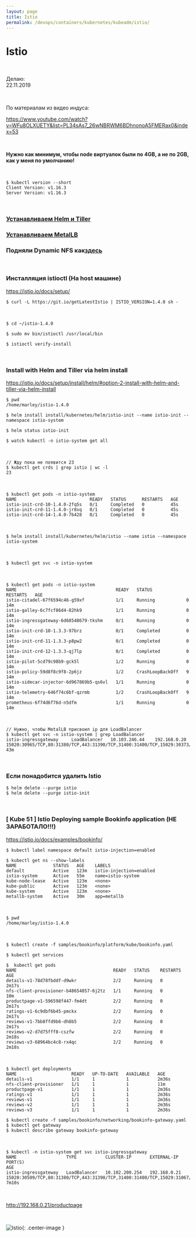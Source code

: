 ```yaml
---
layout: page
title: Istio
permalink: /devops/containers/kubernetes/kubeadm/istio/
---
```


# Istio

<br/>

Делаю:  
22.11.2019

<br/>

По материалам из видео индуса:

https://www.youtube.com/watch?v=WFu8OLXUETY&list=PL34sAs7_26wNBRWM6BDhnonoA5FMERax0&index=53

<br/>

**Нужно как минимум, чтобы node виртуалок были по 4GB, а не по 2GB, как у меня по умолчанию!**

<br/>

    $ kubectl version --short
    Client Version: v1.16.3
    Server Version: v1.16.3

<br/>

### [Устанавливаем Helm и Tiller](/devops/containers/kubernetes/packaging/heml/install/)

### [Устанавливаем MetalLB](/devops/containers/kubernetes/kubeadm/metal-load-balancer/)

### Подняли Dynamic NFS как<a href="/devops/containers/kubernetes/kubeadm/persistence/dynamic-nfs-provisioning/">здесь</a>

<br/>

### Инсталляция istioctl (На host машине)

https://istio.io/docs/setup/

    $ curl -L https://git.io/getLatestIstio | ISTIO_VERSION=1.4.0 sh -

<br/>

    $ cd ~/istio-1.4.0

    $ sudo mv bin/istioctl /usr/local/bin

    $ istioctl verify-install

<br/>

### Install with Helm and Tiller via helm install

https://istio.io/docs/setup/install/helm/#option-2-install-with-helm-and-tiller-via-helm-install

    $ pwd
    /home/marley/istio-1.4.0

    $ helm install install/kubernetes/helm/istio-init --name istio-init --namespace istio-system

    $ helm status istio-init

    $ watch kubectl -n istio-system get all

<br/>

    // Жду пока не появится 23
    $ kubectl get crds | grep istio | wc -l
    23

<br/>

    $ kubectl get pods -n istio-system
    NAME                            READY   STATUS      RESTARTS   AGE
    istio-init-crd-10-1.4.0-2fq5s   0/1     Completed   0          45s
    istio-init-crd-11-1.4.0-jr8xq   0/1     Completed   0          45s
    istio-init-crd-14-1.4.0-7b428   0/1     Completed   0          45s

<br/>

    $ helm install install/kubernetes/helm/istio --name istio --namespace istio-system

<br/>

    $ kubectl get svc -n istio-system

<br/>

    $ kubectl get pods -n istio-system
    NAME                                      READY   STATUS             RESTARTS   AGE
    istio-citadel-67f6594c46-g59xf            1/1     Running            0          14m
    istio-galley-6c7fcf86d4-82hk9             1/1     Running            0          14m
    istio-ingressgateway-6d68548679-tkshm     0/1     Running            0          14m
    istio-init-crd-10-1.3.3-97brz             0/1     Completed          0          14m
    istio-init-crd-11-1.3.3-p8pw2             0/1     Completed          0          14m
    istio-init-crd-12-1.3.3-qj7lp             0/1     Completed          0          14m
    istio-pilot-5cd79c98b9-gck5l              1/2     Running            0          14m
    istio-policy-59d8f8c9f8-2p6jz             1/2     CrashLoopBackOff   9          14m
    istio-sidecar-injector-6d967869b5-qs6vl   1/1     Running            0          14m
    istio-telemetry-646f74c6bf-qzrmb          1/2     CrashLoopBackOff   9          14m
    prometheus-6f74d6f76d-n5dfm               1/1     Running            0          14m

<br/>

    // Нужно, чтобы MetalLB присвоил ip для LoadBalancer
    $ kubectl get svc -n istio-system | grep LoadBalancer
    istio-ingressgateway     LoadBalancer   10.103.246.44    192.168.0.20   15020:30965/TCP,80:31380/TCP,443:31390/TCP,31400:31400/TCP,15029:30373/TCP,15030:31943/TCP,15031:32735/TCP,15032:31756/TCP,15443:31777/TCP   43m

<br/>

### Если понадобится удалить Istio

    $ helm delete --purge istio
    $ helm delete --purge istio-init

<br/>

### [ Kube 51 ] Istio Deploying sample Bookinfo application (НЕ ЗАРАБОТАЛО!!!)

https://istio.io/docs/examples/bookinfo/

    $ kubectl label namespace default istio-injection=enabled

    $ kubectl get ns --show-labels
    NAME              STATUS   AGE    LABELS
    default           Active   123m   istio-injection=enabled
    istio-system      Active   55m    name=istio-system
    kube-node-lease   Active   123m   <none>
    kube-public       Active   123m   <none>
    kube-system       Active   123m   <none>
    metallb-system    Active   30m    app=metallb

<br/>

    $ pwd
    /home/marley/istio-1.4.0

<br/>

    $ kubectl create -f samples/bookinfo/platform/kube/bookinfo.yaml

    $ kubectl get services

    $  kubectl get pods
    NAME                                     READY   STATUS    RESTARTS   AGE
    details-v1-78d78fbddf-d9wkr              2/2     Running   0          2m17s
    nfs-client-provisioner-b48654857-6j2tz   1/1     Running   0          10m
    productpage-v1-596598f447-fm4dt          2/2     Running   0          2m17s
    ratings-v1-6c9dbf6b45-pmckx              2/2     Running   0          2m17s
    reviews-v1-7bb8ffd9b6-dh8b5              2/2     Running   0          2m17s
    reviews-v2-d7d75fff8-cszfw               2/2     Running   0          2m18s
    reviews-v3-68964bc4c8-rx4qc              2/2     Running   0          2m18s

<br/>

    $ kubectl get deployments
    NAME                     READY   UP-TO-DATE   AVAILABLE   AGE
    details-v1               1/1     1            1           2m36s
    nfs-client-provisioner   1/1     1            1           11m
    productpage-v1           1/1     1            1           2m36s
    ratings-v1               1/1     1            1           2m36s
    reviews-v1               1/1     1            1           2m36s
    reviews-v2               1/1     1            1           2m36s
    reviews-v3               1/1     1            1           2m36s

<!--
<br/>

    $ kubectl describe deployments productpage-v1

<br/>

    $ kubectl get events -w

<br/>

-->

    $ kubectl create -f samples/bookinfo/networking/bookinfo-gateway.yaml
    $ kubectl get gateway
    $ kubectl describe gateway bookinfo-gateway

<br/>

    $ kubectl -n istio-system get svc istio-ingressgateway
    NAME                   TYPE           CLUSTER-IP       EXTERNAL-IP    PORT(S)                                                                                                                                      AGE
    istio-ingressgateway   LoadBalancer   10.102.200.254   192.168.0.21   15020:30509/TCP,80:31380/TCP,443:31390/TCP,31400:31400/TCP,15029:31067/TCP,15030:30711/TCP,15031:30863/TCP,15032:32006/TCP,15443:31001/TCP   7m10s

<br/>

http://192.168.0.21/productpage

<br/>

![Istio](/img/devops/containers/kubernetes/kubeadm/istio/pic-01.png "Istio"){: .center-image }

<!--

<br/>

### Ошибки istio-pilot

Нужно установить 4GB оперативной памяти и все будет ок.

<br/>

    $ kubectl describe pod istio-pilot-789d4748b-glttm -n istio-system

<br/>

    Events:
    Type     Reason            Age        From               Message
    ----     ------            ----       ----               -------
    Warning  FailedScheduling  <unknown>  default-scheduler  0/3 nodes are available: 1 Insufficient cpu, 3 Insufficient memory.
    Warning  FailedScheduling  <unknown>  default-scheduler  0/3 nodes are available: 1 Insufficient cpu, 3 Insufficient memory.

<br/>

Исправляю:

    $ cd /home/marley/istio-1.3.3/install/kubernetes/helm/istio/charts/pilot

    $ cp values.yaml values.yaml.orig

    $ vi values.yaml

```
resources:
  requests:
    cpu: 500m
    memory: 2048Mi
```

Указал.

```
resources:
  requests:
    cpu: 400m
    memory: 1500Mi
```

Не помогло.

<br/>

    $ helm delete --purge istio
    $ helm delete --purge istio-init

<br/>

    $ cd ~/istio-1.3.3/

    $ helm install install/kubernetes/helm/istio-init --name istio-init --namespace istio-system

    $ helm install install/kubernetes/helm/istio --name istio --namespace istio-system

    $ kubectl get pods -n istio-system


-->
